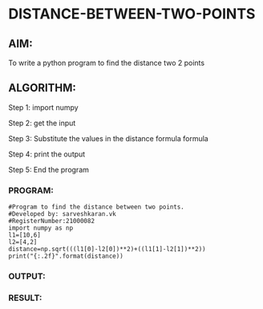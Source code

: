 # DISTANCE-BETWEEN-TWO-POINTS

## AIM:
To write a python program to find the distance two 2 points
## ALGORITHM:
Step 1:
import numpy

Step 2:
get the input

Step 3:
Substitute the values in the distance formula formula

Step 4:
print the output

Step 5:
End the program

### PROGRAM:
~~~
#Program to find the distance between two points.
#Developed by: sarveshkaran.vk
#RegisterNumber:21000082
import numpy as np
l1=[10,6]
l2=[4,2]
distance=np.sqrt(((l1[0]-l2[0])**2)+((l1[1]-l2[1])**2))
print("{:.2f}".format(distance))
~~~
  


### OUTPUT:


### RESULT:
